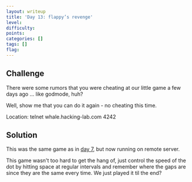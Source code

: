 ```yaml
---
layout: writeup
title: 'Day 13: flappy’s revenge'
level:
difficulty:
points:
categories: []
tags: []
flag:
---
```

## Challenge

There were some rumors that you were cheating at our little game a few
days ago ... like godmode, huh?

Well, show me that you can do it again - no cheating this time.

Location: telnet whale.hacking-lab.com 4242

## Solution

This was the same game as in [day 7](#day-07-flappy.pl), but now running
on remote server.

This game wasn't too hard to get the hang of, just control the speed of
the dot by hitting space at regular intervals and remember where the
gaps are since they are the same every time. We just played it til the
end?

